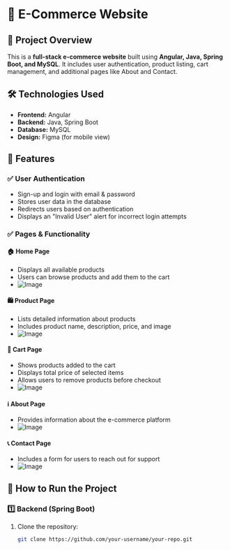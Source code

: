 # 🛒 E-Commerce Website  

## 📌 Project Overview  
This is a **full-stack e-commerce website** built using **Angular, Java, Spring Boot, and MySQL**. It includes user authentication, product listing, cart management, and additional pages like About and Contact.  

## 🛠️ Technologies Used  
- **Frontend:** Angular  
- **Backend:** Java, Spring Boot  
- **Database:** MySQL  
- **Design:** Figma (for mobile view)  

## 🔑 Features  

### ✅ User Authentication  
- Sign-up and login with email & password  
- Stores user data in the database  
- Redirects users based on authentication  
- Displays an "Invalid User" alert for incorrect login attempts  

### ✅ Pages & Functionality  

#### 🏠 Home Page  
- Displays all available products  
- Users can browse products and add them to the cart
- ![Image](https://github.com/user-attachments/assets/cf45c55a-9297-478e-82b6-62862e7a3f0f)

#### 🛍️ Product Page  
- Lists detailed information about products  
- Includes product name, description, price, and image
- ![Image](https://github.com/user-attachments/assets/837cb820-6a16-48aa-9176-8b7feee5218b)

#### 🛒 Cart Page  
- Shows products added to the cart  
- Displays total price of selected items  
- Allows users to remove products before checkout
- ![Image](https://github.com/user-attachments/assets/1f66bdf5-95e8-45a4-b769-bcabd0d58b49)

#### ℹ️ About Page  
- Provides information about the e-commerce platform
- ![Image](https://github.com/user-attachments/assets/140d7198-fd39-4bc6-a072-8bc028cd1853) 

#### 📞 Contact Page  
- Includes a form for users to reach out for support
- ![Image](https://github.com/user-attachments/assets/e8ee8cf4-636a-4100-a750-ac98623cf8d4)

## 🚀 How to Run the Project  

### 1️⃣ Backend (Spring Boot)  
1. Clone the repository:  
   ```bash
   git clone https://github.com/your-username/your-repo.git
